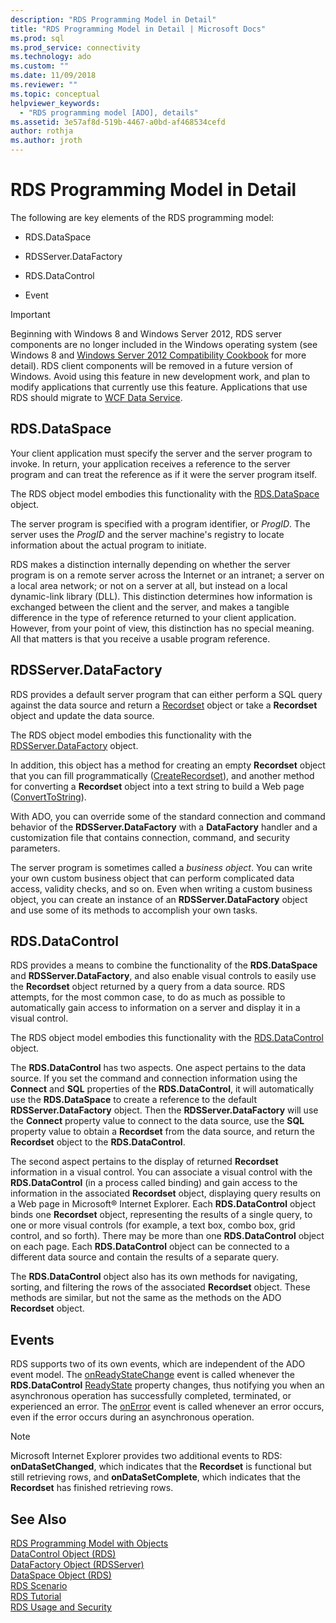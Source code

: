 ```yaml
---
description: "RDS Programming Model in Detail"
title: "RDS Programming Model in Detail | Microsoft Docs"
ms.prod: sql
ms.prod_service: connectivity
ms.technology: ado
ms.custom: ""
ms.date: 11/09/2018
ms.reviewer: ""
ms.topic: conceptual
helpviewer_keywords: 
  - "RDS programming model [ADO], details"
ms.assetid: 3e57af8d-519b-4467-a0bd-af468534cefd
author: rothja
ms.author: jroth
---
```

# RDS Programming Model in Detail
The following are key elements of the RDS programming model:  
  
-   RDS.DataSpace  
  
-   RDSServer.DataFactory  
  
-   RDS.DataControl  
  
-   Event  
  
> [!IMPORTANT]
>  Beginning with Windows 8 and Windows Server 2012, RDS server components are no longer included in the Windows operating system (see Windows 8 and [Windows Server 2012 Compatibility Cookbook](https://www.microsoft.com/download/details.aspx?id=27416) for more detail). RDS client components will be removed in a future version of Windows. Avoid using this feature in new development work, and plan to modify applications that currently use this feature. Applications that use RDS should migrate to [WCF Data Service](https://go.microsoft.com/fwlink/?LinkId=199565).  
  
## RDS.DataSpace  
 Your client application must specify the server and the server program to invoke. In return, your application receives a reference to the server program and can treat the reference as if it were the server program itself.  
  
 The RDS object model embodies this functionality with the [RDS.DataSpace](../../reference/rds-api/dataspace-object-rds.md) object.  
  
 The server program is specified with a program identifier, or *ProgID*. The server uses the *ProgID* and the server machine's registry to locate information about the actual program to initiate.  
  
 RDS makes a distinction internally depending on whether the server program is on a remote server across the Internet or an intranet; a server on a local area network; or not on a server at all, but instead on a local dynamic-link library (DLL). This distinction determines how information is exchanged between the client and the server, and makes a tangible difference in the type of reference returned to your client application. However, from your point of view, this distinction has no special meaning. All that matters is that you receive a usable program reference.  
  
## RDSServer.DataFactory  
 RDS provides a default server program that can either perform a SQL query against the data source and return a [Recordset](../../reference/ado-api/recordset-object-ado.md) object or take a **Recordset** object and update the data source.  
  
 The RDS object model embodies this functionality with the [RDSServer.DataFactory](../../reference/rds-api/datafactory-object-rdsserver.md) object.  
  
 In addition, this object has a method for creating an empty **Recordset** object that you can fill programmatically ([CreateRecordset](../../reference/rds-api/createrecordset-method-rds.md)), and another method for converting a **Recordset** object into a text string to build a Web page ([ConvertToString](../../reference/rds-api/converttostring-method-rds.md)).  
  
 With ADO, you can override some of the standard connection and command behavior of the **RDSServer.DataFactory** with a **DataFactory** handler and a customization file that contains connection, command, and security parameters.  
  
 The server program is sometimes called a *business object*. You can write your own custom business object that can perform complicated data access, validity checks, and so on. Even when writing a custom business object, you can create an instance of an **RDSServer.DataFactory** object and use some of its methods to accomplish your own tasks.  
  
## RDS.DataControl  
 RDS provides a means to combine the functionality of the **RDS.DataSpace** and **RDSServer.DataFactory**, and also enable visual controls to easily use the **Recordset** object returned by a query from a data source. RDS attempts, for the most common case, to do as much as possible to automatically gain access to information on a server and display it in a visual control.  
  
 The RDS object model embodies this functionality with the [RDS.DataControl](../../reference/rds-api/datacontrol-object-rds.md) object.  
  
 The **RDS.DataControl** has two aspects. One aspect pertains to the data source. If you set the command and connection information using the **Connect** and **SQL** properties of the **RDS.DataControl**, it will automatically use the **RDS.DataSpace** to create a reference to the default **RDSServer.DataFactory** object. Then the **RDSServer.DataFactory** will use the **Connect** property value to connect to the data source, use the **SQL** property value to obtain a **Recordset** from the data source, and return the **Recordset** object to the **RDS.DataControl**.  
  
 The second aspect pertains to the display of returned **Recordset** information in a visual control. You can associate a visual control with the **RDS.DataControl** (in a process called binding) and gain access to the information in the associated **Recordset** object, displaying query results on a Web page in Microsoft® Internet Explorer. Each **RDS.DataControl** object binds one **Recordset** object, representing the results of a single query, to one or more visual controls (for example, a text box, combo box, grid control, and so forth). There may be more than one **RDS.DataControl** object on each page. Each **RDS.DataControl** object can be connected to a different data source and contain the results of a separate query.  
  
 The **RDS.DataControl** object also has its own methods for navigating, sorting, and filtering the rows of the associated **Recordset** object. These methods are similar, but not the same as the methods on the ADO **Recordset** object.  
  
## Events  
 RDS supports two of its own events, which are independent of the ADO event model. The [onReadyStateChange](../../reference/rds-api/onreadystatechange-event-rds.md) event is called whenever the **RDS.DataControl** [ReadyState](../../reference/rds-api/readystate-property-rds.md) property changes, thus notifying you when an asynchronous operation has successfully completed, terminated, or experienced an error. The [onError](../../reference/rds-api/onerror-event-rds.md) event is called whenever an error occurs, even if the error occurs during an asynchronous operation.  
  
> [!NOTE]
>  Microsoft Internet Explorer provides two additional events to RDS: **onDataSetChanged**, which indicates that the **Recordset** is functional but still retrieving rows, and **onDataSetComplete**, which indicates that the **Recordset** has finished retrieving rows.  
  
## See Also  
 [RDS Programming Model with Objects](./rds-programming-model-with-objects.md)   
 [DataControl Object (RDS)](../../reference/rds-api/datacontrol-object-rds.md)   
 [DataFactory Object (RDSServer)](../../reference/rds-api/datafactory-object-rdsserver.md)   
 [DataSpace Object (RDS)](../../reference/rds-api/dataspace-object-rds.md)   
 [RDS Scenario](./rds-scenario.md)   
 [RDS Tutorial](./rds-tutorial.md)   
 [RDS Usage and Security](./rds-usage-and-security.md)
